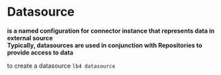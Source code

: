 # Datasource

**is a named configuration for connector instance that represents data in external source\
Typically, datasources are used in conjunction with Repositories to provide access to data**

to create a datasource `lb4 datasource`
